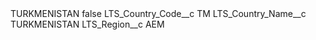 <?xml version="1.0" encoding="UTF-8"?>
<CustomMetadata xmlns="http://soap.sforce.com/2006/04/metadata" xmlns:xsi="http://www.w3.org/2001/XMLSchema-instance" xmlns:xsd="http://www.w3.org/2001/XMLSchema">
    <label>TURKMENISTAN</label>
    <protected>false</protected>
    <values>
        <field>LTS_Country_Code__c</field>
        <value xsi:type="xsd:string">TM</value>
    </values>
    <values>
        <field>LTS_Country_Name__c</field>
        <value xsi:type="xsd:string">TURKMENISTAN</value>
    </values>
    <values>
        <field>LTS_Region__c</field>
        <value xsi:type="xsd:string">AEM</value>
    </values>
</CustomMetadata>
